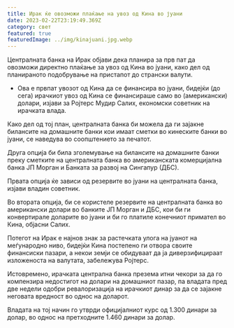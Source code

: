 ```yaml
---
title: Ирак ќе овозможи плаќање на увоз од Кина во јуани
date: 2023-02-22T23:19:49.369Z
category: свет
featured: true
featuredImage: ../img/kinajuani.jpg.webp
---
```


Централната банка на Ирак објави дека планира за прв пат да овозможи директно плаќање за увоз од Кина во јуани, како дел од планираното подобрување на пристапот до странски валути.

- Ова е првпат увозот од Кина да се финансира во јуани, бидејќи (до сега) ирачкиот увоз од Кина се финансираше само во (американски) долари, изјави за Ројтерс Мудир Салих, економски советник на ирачката влада.

Како дел од тој план, централната банка би можела да ги зајакне билансите на домашните банки кои имаат сметки во кинеските банки во јуани, се наведува во соопштението за печатот.

Друга опција би била зголемување на билансите на домашните банки преку сметките на централната банка во американската комерцијална банка ЈП Морган и Банката за развој на Сингапур (ДБС).

Првата опција ќе зависи од резервите во јуани на централната банка, изјави владин советник.

Во втората опција, би се користеле резервите на централната банка во американски долари во банките ЈП Морган и ДБС, кои би ги конвертирале доларите во јуани и би го платиле конечниот примател во Кина, објасни Салих.

Потегот на Ирак е најнов знак за растечката улога на јуанот на меѓународно ниво, бидејќи Кина постепено ги отвора своите финансиски пазари, а некои земји се обидуваат да ја диверзифицираат изложеноста на валутата, забележува Ројтерс.

Истовремено, ирачката централна банка презема итни чекори за да го компензира недостигот на долари на домашниот пазар, па владата пред две недели одобри ревалоризација на ирачкиот динар за да се зајакне неговата вредност во однос на доларот.

Владата на тој начин го утврди официјалниот курс од 1.300 динари за долар, во однос на претходните 1.460 динари за долар.
